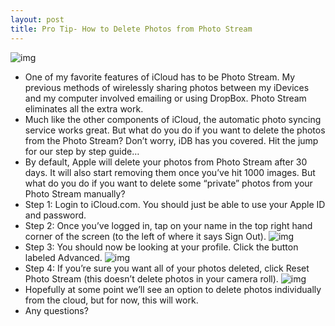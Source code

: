 ```yaml
---
layout: post
title: Pro Tip- How to Delete Photos from Photo Stream
---
```

![img](http://media.idownloadblog.com/wp-content/uploads/2011/06/Photo-Stream-iOS-5.png)
* One of my favorite features of iCloud has to be Photo Stream. My previous methods of wirelessly sharing photos between my iDevices and my computer involved emailing or using DropBox. Photo Stream eliminates all the extra work.
* Much like the other components of iCloud, the automatic photo syncing service works great. But what do you do if you want to delete the photos from the Photo Stream? Don’t worry, iDB has you covered. Hit the jump for our step by step guide…
* By default, Apple will delete your photos from Photo Stream after 30 days. It will also start removing them once you’ve hit 1000 images. But what do you do if you want to delete some “private” photos from your Photo Stream manually?
* Step 1: Login to iCloud.com. You should just be able to use your Apple ID and password.
* Step 2: Once you’ve logged in, tap on your name in the top right hand corner of the screen (to the left of where it says Sign Out).
![img](http://media.idownloadblog.com/wp-content/uploads/2011/10/Screen-Shot-2011-10-14-at-9.31.55-AM.png)
* Step 3: You should now be looking at your profile. Click the button labeled Advanced.
![img](http://media.idownloadblog.com/wp-content/uploads/2011/10/Screen-Shot-2011-10-14-at-9.23.29-AM.png)
* Step 4: If you’re sure you want all of your photos deleted, click Reset Photo Stream (this doesn’t delete photos in your camera roll).
![img](http://media.idownloadblog.com/wp-content/uploads/2011/10/Screen-Shot-2011-10-14-at-9.32.33-AM.png)
* Hopefully at some point we’ll see an option to delete photos individually from the cloud, but for now, this will work.
* Any questions?

